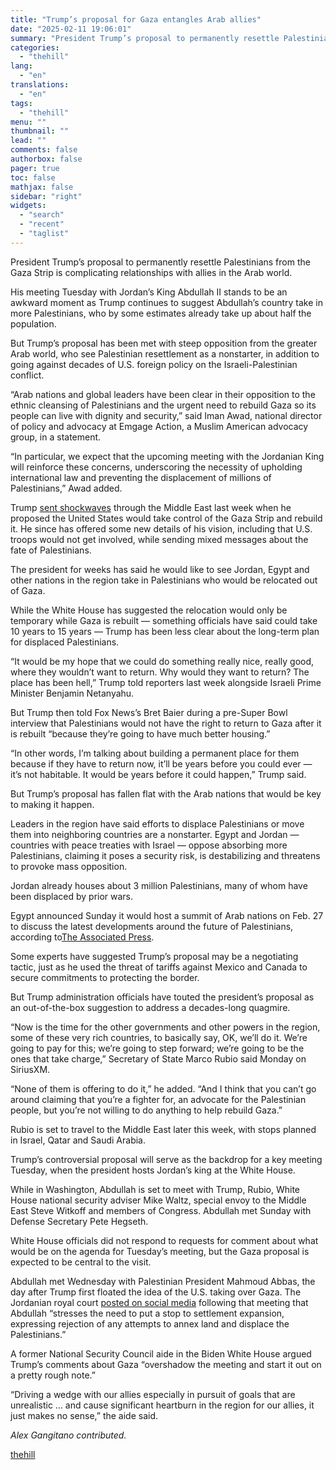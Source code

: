 ```yaml
---
title: "Trump’s proposal for Gaza entangles Arab allies"
date: "2025-02-11 19:06:01"
summary: "President Trump’s proposal to permanently resettle Palestinians from the Gaza Strip is complicating relationships with allies in the Arab world. His meeting Tuesday with Jordan’s King Abdullah II stands to be an awkward moment as Trump continues to suggest Abdullah’s country take in more Palestinians, who by some estimates already..."
categories:
  - "thehill"
lang:
  - "en"
translations:
  - "en"
tags:
  - "thehill"
menu: ""
thumbnail: ""
lead: ""
comments: false
authorbox: false
pager: true
toc: false
mathjax: false
sidebar: "right"
widgets:
  - "search"
  - "recent"
  - "taglist"
---
```


President Trump’s proposal to permanently resettle Palestinians from the Gaza Strip is complicating relationships with allies in the Arab world.

His meeting Tuesday with Jordan’s King Abdullah II stands to be an awkward moment as Trump continues to suggest Abdullah’s country take in more Palestinians, who by some estimates already take up about half the population.

But Trump’s proposal has been met with steep opposition from the greater Arab world, who see Palestinian resettlement as a nonstarter, in addition to going against decades of U.S. foreign policy on the Israeli-Palestinian conflict.

“Arab nations and global leaders have been clear in their opposition to the ethnic cleansing of Palestinians and the urgent need to rebuild Gaza so its people can live with dignity and security,” said Iman Awad, national director of policy and advocacy at Emgage Action, a Muslim American advocacy group, in a statement.

“In particular, we expect that the upcoming meeting with the Jordanian King will reinforce these concerns, underscoring the necessity of upholding international law and preventing the displacement of millions of Palestinians,” Awad added.

Trump [sent shockwaves](https://thehill.com/homenews/administration/5126689-trump-palestinians-resettlement/) through the Middle East last week when he proposed the United States would take control of the Gaza Strip and rebuild it. He since has offered some new details of his vision, including that U.S. troops would not get involved, while sending mixed messages about the fate of Palestinians.

The president for weeks has said he would like to see Jordan, Egypt and other nations in the region take in Palestinians who would be relocated out of Gaza.

While the White House has suggested the relocation would only be temporary while Gaza is rebuilt — something officials have said could take 10 years to 15 years — Trump has been less clear about the long-term plan for displaced Palestinians.

“It would be my hope that we could do something really nice, really good, where they wouldn’t want to return. Why would they want to return? The place has been hell,” Trump told reporters last week alongside Israeli Prime Minister Benjamin Netanyahu.

But Trump then told Fox News’s Bret Baier during a pre-Super Bowl interview that Palestinians would not have the right to return to Gaza after it is rebuilt “because they’re going to have much better housing.”

“In other words, I’m talking about building a permanent place for them because if they have to return now, it’ll be years before you could ever — it’s not habitable. It would be years before it could happen,” Trump said.

But Trump’s proposal has fallen flat with the Arab nations that would be key to making it happen.

Leaders in the region have said efforts to displace Palestinians or move them into neighboring countries are a nonstarter. Egypt and Jordan — countries with peace treaties with Israel — oppose absorbing more Palestinians, claiming it poses a security risk, is destabilizing and threatens to provoke mass opposition.

Jordan already houses about 3 million Palestinians, many of whom have been displaced by prior wars.

Egypt announced Sunday it would host a summit of Arab nations on Feb. 27 to discuss the latest developments around the future of Palestinians, according to[The Associated Press](https://apnews.com/article/egypt-gaza-arab-summit-trump-16697d5c6671b5edeb0d864901fe7edc).

Some experts have suggested Trump’s proposal may be a negotiating tactic, just as he used the threat of tariffs against Mexico and Canada to secure commitments to protecting the border.

But Trump administration officials have touted the president’s proposal as an out-of-the-box suggestion to address a decades-long quagmire.

“Now is the time for the other governments and other powers in the region, some of these very rich countries, to basically say, OK, we’ll do it. We’re going to pay for this; we’re going to step forward; we’re going to be the ones that take charge,” Secretary of State Marco Rubio said Monday on SiriusXM.

“None of them is offering to do it,” he added. “And I think that you can’t go around claiming that you’re a fighter for, an advocate for the Palestinian people, but you’re not willing to do anything to help rebuild Gaza.”

Rubio is set to travel to the Middle East later this week, with stops planned in Israel, Qatar and Saudi Arabia.

Trump’s controversial proposal will serve as the backdrop for a key meeting Tuesday, when the president hosts Jordan’s king at the White House.

While in Washington, Abdullah is set to meet with Trump, Rubio, White House national security adviser Mike Waltz, special envoy to the Middle East Steve Witkoff and members of Congress. Abdullah met Sunday with Defense Secretary Pete Hegseth.

White House officials did not respond to requests for comment about what would be on the agenda for Tuesday’s meeting, but the Gaza proposal is expected to be central to the visit.

Abdullah met Wednesday with Palestinian President Mahmoud Abbas, the day after Trump first floated the idea of the U.S. taking over Gaza. The Jordanian royal court [posted on social media](https://x.com/RHCJO/status/1887132683655954518) following that meeting that Abdullah “stresses the need to put a stop to settlement expansion, expressing rejection of any attempts to annex land and displace the Palestinians.”

A former National Security Council aide in the Biden White House argued Trump’s comments about Gaza “overshadow the meeting and start it out on a pretty rough note.”

“Driving a wedge with our allies especially in pursuit of goals that are unrealistic … and cause significant heartburn in the region for our allies, it just makes no sense,” the aide said.

*Alex Gangitano contributed.*

[thehill](https://thehill.com/homenews/administration/5136991-trumps-proposal-for-gaza-entangles-arab-allies/)
